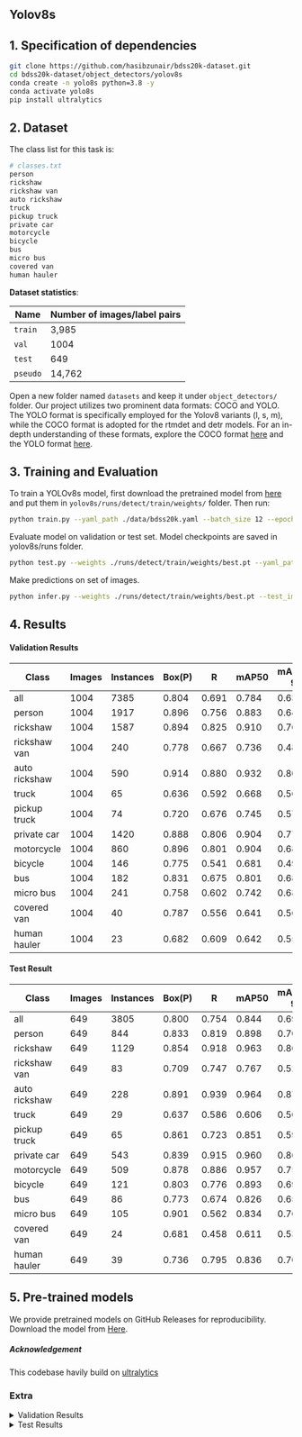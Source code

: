 ## Yolov8s

## 1. Specification of dependencies
```bash
git clone https://github.com/hasibzunair/bdss20k-dataset.git
cd bdss20k-dataset/object_detectors/yolov8s
conda create -n yolo8s python=3.8 -y
conda activate yolo8s
pip install ultralytics
```

## 2. Dataset
The class list for this task is:

```bash
# classes.txt
person
rickshaw
rickshaw van
auto rickshaw
truck
pickup truck
private car
motorcycle
bicycle
bus
micro bus
covered van
human hauler
```

**Dataset statistics**:

| Name     | Number of images/label pairs |
| -------- | ---------------------------- |
| `train`  | 3,985                        |
| `val`    | 1004                         |
| `test`   | 649                          |
| `pseudo` | 14,762                       |

Open a new folder named `datasets` and keep it under `object_detectors/` folder. Our project utilizes two prominent data formats: COCO and YOLO. The YOLO format is specifically employed for the Yolov8 variants (l, s, m), while the COCO format is adopted for the rtmdet and detr models. For an in-depth understanding of these formats, explore the COCO format [here](https://roboflow.com/formats/coco-json) and the YOLO format [here](https://roboflow.com/formats/yolov8-pytorch-txt). 


## 3. Training and Evaluation

To train a YOLOv8s model, first download the pretrained model from [here](https://github.com/hasibzunair/bdss20k-dataset/releases/download/0.0.1/best.pt) and put them in `yolov8s/runs/detect/train/weights/` folder. Then run:

```bash
python train.py --yaml_path ./data/bdss20k.yaml --batch_size 12 --epochs 400 --device 0
```
Evaluate model on validation or test set. Model checkpoints are saved in yolov8s/runs folder.

```bash
python test.py --weights ./runs/detect/train/weights/best.pt --yaml_path ./data/bdss20k.yaml --batch_size 12 --device 0 
```

Make predictions on set of images.
```bash
python infer.py --weights ./runs/detect/train/weights/best.pt --test_image_path ../datasets/bdss20k/images/test/ --save_dir predictions/
```


## 4. Results

#### Validation Results
| Class         | Images | Instances | Box(P) | R     | mAP50 | mAP50-95 |
| ------------- | ------ | --------- | ------ | ----- | ----- | -------- |
| all           | 1004   | 7385      | 0.804  | 0.691 | 0.784 | 0.637    |
| person        | 1004   | 1917      | 0.896  | 0.756 | 0.883 | 0.645    |
| rickshaw      | 1004   | 1587      | 0.894  | 0.825 | 0.910 | 0.765    |
| rickshaw van  | 1004   | 240       | 0.778  | 0.667 | 0.736 | 0.482    |
| auto rickshaw | 1004   | 590       | 0.914  | 0.880 | 0.932 | 0.809    |
| truck         | 1004   | 65        | 0.636  | 0.592 | 0.668 | 0.569    |
| pickup truck  | 1004   | 74        | 0.720  | 0.676 | 0.745 | 0.578    |
| private car   | 1004   | 1420      | 0.888  | 0.806 | 0.904 | 0.771    |
| motorcycle    | 1004   | 860       | 0.896  | 0.801 | 0.904 | 0.689    |
| bicycle       | 1004   | 146       | 0.775  | 0.541 | 0.681 | 0.493    |
| bus           | 1004   | 182       | 0.831  | 0.675 | 0.801 | 0.687    |
| micro bus     | 1004   | 241       | 0.758  | 0.602 | 0.742 | 0.680    |
| covered van   | 1004   | 40        | 0.787  | 0.556 | 0.641 | 0.561    |
| human hauler  | 1004   | 23        | 0.682  | 0.609 | 0.642 | 0.552    |

#### Test Result
| Class         | Images | Instances | Box(P) | R     | mAP50 | mAP50-95 |
| ------------- | ------ | --------- | ------ | ----- | ----- | -------- |
| all           | 649    | 3805      | 0.800  | 0.754 | 0.844 | 0.694    |
| person        | 649    | 844       | 0.833  | 0.819 | 0.898 | 0.702    |
| rickshaw      | 649    | 1129      | 0.854  | 0.918 | 0.963 | 0.860    |
| rickshaw van  | 649    | 83        | 0.709  | 0.747 | 0.767 | 0.528    |
| auto rickshaw | 649    | 228       | 0.891  | 0.939 | 0.964 | 0.872    |
| truck         | 649    | 29        | 0.637  | 0.586 | 0.606 | 0.500    |
| pickup truck  | 649    | 65        | 0.861  | 0.723 | 0.851 | 0.594    |
| private car   | 649    | 543       | 0.839  | 0.915 | 0.960 | 0.865    |
| motorcycle    | 649    | 509       | 0.878  | 0.886 | 0.957 | 0.751    |
| bicycle       | 649    | 121       | 0.803  | 0.776 | 0.893 | 0.694    |
| bus           | 649    | 86        | 0.773  | 0.674 | 0.826 | 0.651    |
| micro bus     | 649    | 105       | 0.901  | 0.562 | 0.834 | 0.768    |
| covered van   | 649    | 24        | 0.681  | 0.458 | 0.611 | 0.535    |
| human hauler  | 649    | 39        | 0.736  | 0.795 | 0.836 | 0.707    |


## 5. Pre-trained models
We provide pretrained models on GitHub Releases for reproducibility. Download the model from [Here](https://github.com/hasibzunair/bdss20k-dataset/releases/download/0.0.1/best.pt).

##### Acknowledgement

This codebase havily build on [ultralytics](https://github.com/ultralytics/ultralytics)



### Extra
<details>
  <summary> Validation Results</summary>

| Class         | Images | Instances | Box(P) | R     | mAP50 | mAP50-95 |
| ------------- | ------ | --------- | ------ | ----- | ----- | -------- |
| all           | 1004   | 7385      | 0.804  | 0.691 | 0.784 | 0.637    |
| person        | 1004   | 1917      | 0.896  | 0.756 | 0.883 | 0.645    |
| rickshaw      | 1004   | 1587      | 0.894  | 0.825 | 0.910 | 0.765    |
| rickshaw van  | 1004   | 240       | 0.778  | 0.667 | 0.736 | 0.482    |
| auto rickshaw | 1004   | 590       | 0.914  | 0.880 | 0.932 | 0.809    |
| truck         | 1004   | 65        | 0.636  | 0.592 | 0.668 | 0.569    |
| pickup truck  | 1004   | 74        | 0.720  | 0.676 | 0.745 | 0.578    |
| private car   | 1004   | 1420      | 0.888  | 0.806 | 0.904 | 0.771    |
| motorcycle    | 1004   | 860       | 0.896  | 0.801 | 0.904 | 0.689    |
| bicycle       | 1004   | 146       | 0.775  | 0.541 | 0.681 | 0.493    |
| bus           | 1004   | 182       | 0.831  | 0.675 | 0.801 | 0.687    |
| micro bus     | 1004   | 241       | 0.758  | 0.602 | 0.742 | 0.680    |
| covered van   | 1004   | 40        | 0.787  | 0.556 | 0.641 | 0.561    |
| human hauler  | 1004   | 23        | 0.682  | 0.609 | 0.642 | 0.552    |

</details>

<details>
  <summary>Test Results</summary>

| Class         | Images | Instances | Box(P) | R     | mAP50 | mAP50-95 |
| ------------- | ------ | --------- | ------ | ----- | ----- | -------- |
| all           | 649    | 3805      | 0.800  | 0.754 | 0.844 | 0.694    |
| person        | 649    | 844       | 0.833  | 0.819 | 0.898 | 0.702    |
| rickshaw      | 649    | 1129      | 0.854  | 0.918 | 0.963 | 0.860    |
| rickshaw van  | 649    | 83        | 0.709  | 0.747 | 0.767 | 0.528    |
| auto rickshaw | 649    | 228       | 0.891  | 0.939 | 0.964 | 0.872    |
| truck         | 649    | 29        | 0.637  | 0.586 | 0.606 | 0.500    |
| pickup truck  | 649    | 65        | 0.861  | 0.723 | 0.851 | 0.594    |
| private car   | 649    | 543       | 0.839  | 0.915 | 0.960 | 0.865    |
| motorcycle    | 649    | 509       | 0.878  | 0.886 | 0.957 | 0.751    |
| bicycle       | 649    | 121       | 0.803  | 0.776 | 0.893 | 0.694    |
| bus           | 649    | 86        | 0.773  | 0.674 | 0.826 | 0.651    |
| micro bus     | 649    | 105       | 0.901  | 0.562 | 0.834 | 0.768    |
| covered van   | 649    | 24        | 0.681  | 0.458 | 0.611 | 0.535    |
| human hauler  | 649    | 39        | 0.736  | 0.795 | 0.836 | 0.707    |

</details>



